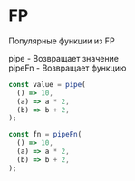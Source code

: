 # FP

Популярные функции из FP

pipe - Возвращает значение  
pipeFn - Возвращает функцию

```ts
const value = pipe(
  () => 10,
  (a) => a * 2,
  (b) => b + 2,
);

const fn = pipeFn(
  () => 10,
  (a) => a * 2,
  (b) => b + 2,
);
```
